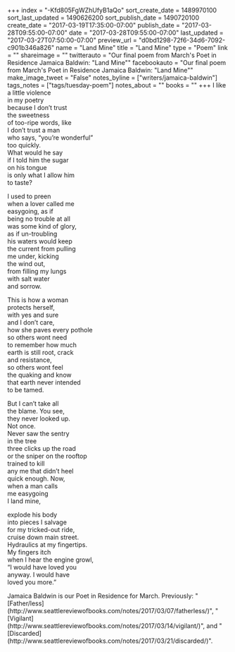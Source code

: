 +++
index = "-Kfd805FgWZhUfyB1aQo"
sort_create_date = 1489970100
sort_last_updated = 1490626200
sort_publish_date = 1490720100
create_date = "2017-03-19T17:35:00-07:00"
publish_date = "2017-03-28T09:55:00-07:00"
date = "2017-03-28T09:55:00-07:00"
last_updated = "2017-03-27T07:50:00-07:00"
preview_url = "d0bd1298-72f6-34d6-7092-c901b346a826"
name = "Land Mine"
title = "Land Mine"
type = "Poem"
link = ""
shareimage = ""
twitterauto = "Our final poem from March's Poet in Residence Jamaica Baldwin: \"Land Mine\""
facebookauto = "Our final poem from March's Poet in Residence Jamaica Baldwin: \"Land Mine\""
make_image_tweet = "False"
notes_byline = ["writers/jamaica-baldwin"]
tags_notes = ["tags/tuesday-poem"]
notes_about = ""
books = ""
+++
I like a little violence<br>
in my poetry<br>
because I don’t trust<br>
the sweetness<br>
of too-ripe words, like<br>
I don’t trust a man<br>
who says, “you’re wonderful”<br>
too quickly.<br>
What would he say<br>
if I told him the sugar<br>
on his tongue<br>
is only what I allow him<br>
to taste?

I used to preen<br>
when a lover called me<br>
easygoing, as if<br>
being no trouble at all<br>
was some kind of glory,<br>
as if un-troubling<br>
his waters would keep<br>
the current from pulling<br>
me under, kicking<br>
the wind out,<br>
from filling my lungs<br>
with salt water<br>
and sorrow. 

This is how a woman<br>
protects herself,<br>
with yes and sure<br>
and I don’t care,<br>
how she paves every pothole<br>
so others wont need<br>
to remember how much<br>
earth is still root, crack<br>
and resistance,<br>
so others wont feel<br>
the quaking and know<br>
that earth never intended<br>
to be tamed.

But I can’t take all<br>
the blame. You see,<br>
they never looked up.<br>
Not once.<br>
Never saw the sentry<br> 
in the tree<br> 
three clicks up the road<br> 
or the sniper on the rooftop<br> 
trained to kill<br> 
any me that didn’t heel<br>
quick enough. Now,<br> 
when a man calls<br> 
me easygoing<br> 
I land mine, 

explode his body<br>
into pieces I salvage<br>
for my tricked-out ride,<br>
cruise down main street.<br>
Hydraulics at my fingertips.<br>
My fingers itch<br>
when I hear the engine growl,<br>
“I would have loved you<br>
anyway. I would have<br>
loved you more.”

<p class="poem-footer">Jamaica Baldwin is our Poet in Residence for March. Previously: "[Father/less](http://www.seattlereviewofbooks.com/notes/2017/03/07/fatherless/)", "[Vigilant](http://www.seattlereviewofbooks.com/notes/2017/03/14/vigilant/)", and "[Discarded](http://www.seattlereviewofbooks.com/notes/2017/03/21/discarded/)".